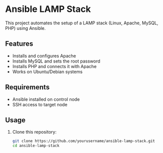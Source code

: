 # Ansible LAMP Stack

This project automates the setup of a LAMP stack (Linux, Apache, MySQL, PHP) using Ansible.

## Features

- Installs and configures Apache
- Installs MySQL and sets the root password
- Installs PHP and connects it with Apache
- Works on Ubuntu/Debian systems

## Requirements

- Ansible installed on control node
- SSH access to target node

## Usage

1. Clone this repository:
   ```bash
   git clone https://github.com/yourusername/ansible-lamp-stack.git
   cd ansible-lamp-stack

